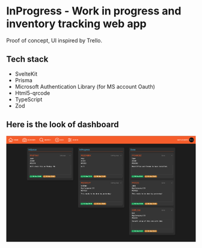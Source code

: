 # InProgress - Work in progress and inventory tracking web app

Proof of concept, UI inspired by Trello.

## Tech stack

- SvelteKit
- Prisma
- Microsoft Authentication Library (for MS account Oauth)
- Html5-qrcode
- TypeScript
- Zod

## Here is the look of dashboard

![Screenshot of the dashboard](inprogress.png)
